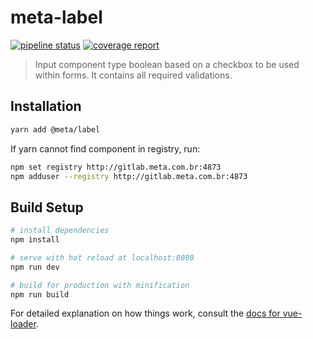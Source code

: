 # meta-label

[![pipeline status](http://gitlab.meta.com.br/meta-awesome/meta-label/badges/master/pipeline.svg)](http://gitlab.meta.com.br/meta-awesome/meta-label/commits/master) [![coverage report](http://gitlab.meta.com.br/meta-awesome/meta-label/badges/master/coverage.svg)](http://gitlab.meta.com.br/meta-awesome/meta-label/commits/master)

> Input component type boolean based on a checkbox to be used within forms. It contains all required validations.

## Installation

``` bash
yarn add @meta/label
```

If yarn cannot find component in registry, run:

``` bash
npm set registry http://gitlab.meta.com.br:4873
npm adduser --registry http://gitlab.meta.com.br:4873
```

## Build Setup

``` bash
# install dependencies
npm install

# serve with hot reload at localhost:8080
npm run dev

# build for production with minification
npm run build
```

For detailed explanation on how things work, consult the [docs for vue-loader](http://vuejs.github.io/vue-loader).
